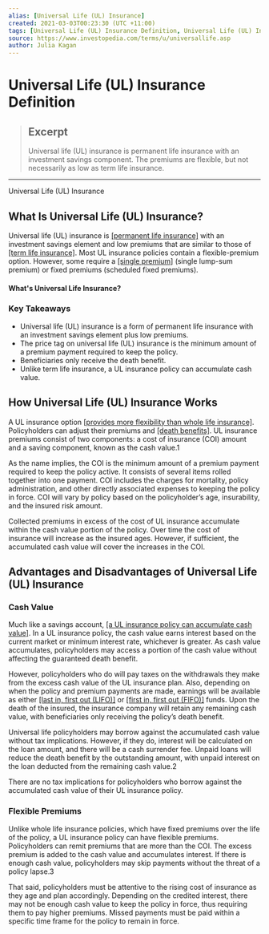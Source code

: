 ```yaml
---
alias: [Universal Life (UL) Insurance]
created: 2021-03-03T00:23:30 (UTC +11:00)
tags: [Universal Life (UL) Insurance Definition, Universal Life (UL) Insurance]
source: https://www.investopedia.com/terms/u/universallife.asp
author: Julia Kagan
---
```


# Universal Life (UL) Insurance Definition

> ## Excerpt
> Universal life (UL) insurance is permanent life insurance with an investment savings component. The premiums are flexible, but not necessarily as low as term life insurance.

---

Universal Life (UL) Insurance
## What Is Universal Life (UL) Insurance?

Universal life (UL) insurance is [[permanent life insurance]](https://www.investopedia.com/terms/p/permanentlife.asp) with an investment savings element and low premiums that are similar to those of [[term life insurance]](https://www.investopedia.com/terms/t/termlife.asp). Most UL insurance policies contain a flexible-premium option. However, some require a [[single premium]](https://www.investopedia.com/articles/pf/05/singlepremlife.asp) (single lump-sum premium) or fixed premiums (scheduled fixed premiums).

#### What's Universal Life Insurance?

### Key Takeaways

-   Universal life (UL) insurance is a form of permanent life insurance with an investment savings element plus low premiums.
-   The price tag on universal life (UL) insurance is the minimum amount of a premium payment required to keep the policy.
-   Beneficiaries only receive the death benefit.
-   Unlike term life insurance, a UL insurance policy can accumulate cash value.

## How Universal Life (UL) Insurance Works

A UL insurance option [[provides more flexibility than whole life insurance]](https://www.investopedia.com/articles/pf/07/whole_universal.asp). Policyholders can adjust their premiums and [[death benefits]](https://www.investopedia.com/terms/d/deathbenefit.asp). UL insurance premiums consist of two components: a cost of insurance (COI) amount and a saving component, known as the cash value.1

As the name implies, the COI is the minimum amount of a premium payment required to keep the policy active. It consists of several items rolled together into one payment. COI includes the charges for mortality, policy administration, and other directly associated expenses to keeping the policy in force. COI will vary by policy based on the policyholder’s age, insurability, and the insured risk amount. 

Collected premiums in excess of the cost of UL insurance accumulate within the cash value portion of the policy. Over time the cost of insurance will increase as the insured ages. However, if sufficient, the accumulated cash value will cover the increases in the COI.

## Advantages and Disadvantages of Universal Life (UL) Insurance

### Cash Value

Much like a savings account, [[a UL insurance policy can accumulate cash value]](https://www.investopedia.com/articles/personal-finance/020916/universal-life-how-much-cash-value-retirement.asp). In a UL insurance policy, the cash value earns interest based on the current market or minimum interest rate, whichever is greater. As cash value accumulates, policyholders may access a portion of the cash value without affecting the guaranteed death benefit.

However, policyholders who do will pay taxes on the withdrawals they make from the excess cash value of the UL insurance plan. Also, depending on when the policy and premium payments are made, earnings will be available as either [[last in, first out (LIFO)]](https://www.investopedia.com/terms/l/lifo.asp) or [[first in, first out (FIFO)]](https://www.investopedia.com/terms/f/fifo.asp) funds. Upon the death of the insured, the insurance company will retain any remaining cash value, with beneficiaries only receiving the policy’s death benefit.

Universal life policyholders may borrow against the accumulated cash value without tax implications. However, if they do, interest will be calculated on the loan amount, and there will be a cash surrender fee. Unpaid loans will reduce the death benefit by the outstanding amount, with unpaid interest on the loan deducted from the remaining cash value.2

There are no tax implications for policyholders who borrow against the accumulated cash value of their UL insurance policy.

### Flexible Premiums

Unlike whole life insurance policies, which have fixed premiums over the life of the policy, a UL insurance policy can have flexible premiums. Policyholders can remit premiums that are more than the COI. The excess premium is added to the cash value and accumulates interest. If there is enough cash value, policyholders may skip payments without the threat of a policy lapse.3

That said, policyholders must be attentive to the rising cost of insurance as they age and plan accordingly. Depending on the credited interest, there may not be enough cash value to keep the policy in force, thus requiring them to pay higher premiums. Missed payments must be paid within a specific time frame for the policy to remain in force.
